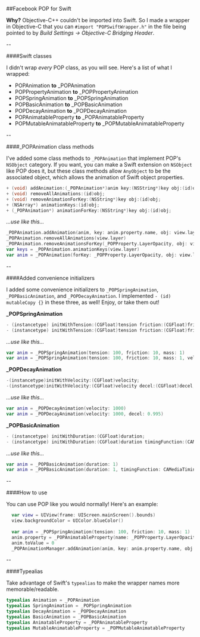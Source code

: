 ##Facebook POP for Swift

**Why?** Objective-C++ couldn't be imported into Swift. So I made a wrapper in Objective-C that you can `#import "POPSwiftWrapper.h"` in the file being pointed to by *Build Settings -> Objective-C Bridging Header*.

--

####Swift classes

I didn't wrap *every* POP class, as you will see. Here's a list of what I wrapped:

- POPAnimation **to** _POPAnimation
- POPPropertyAnimation **to** _POPPropertyAnimation
- POPSpringAnimation **to** _POPSpringAnimation
- POPBasicAnimation **to** _POPBasicAnimation
- POPDecayAnimation **to** _POPDecayAnimation
- POPAnimatableProperty **to** _POPAnimatableProperty
- POPMutableAnimatableProperty **to** _POPMutableAnimatableProperty
 
--

####_POPAnimation class methods

I've added some class methods to `_POPAnimation` that implement POP's `NSObject` category. If you want, you can make a Swift extension on `NSObject` like POP does it, but these class methods allow `AnyObject` to be the associated object, which allows the animation of Swift object properties.

````Objective-C
+ (void) addAnimation:(_POPAnimation*)anim key:(NSString*)key obj:(id)obj;
+ (void) removeAllAnimations:(id)obj;
+ (void) removeAnimationForKey:(NSString*)key obj:(id)obj;
+ (NSArray*) animationKeys:(id)obj;
+ (_POPAnimation*) animationForKey:(NSString*)key obj:(id)obj;
````

*...use like this...*

````Swift
_POPAnimation.addAnimation(anim, key: anim.property.name, obj: view.layer)
_POPAnimation.removeAllAnimations(view.layer)
_POPAnimation.removeAnimationsForKey(_POPProperty.LayerOpacity, obj: view.layer)
var keys = _POPAnimation.animationKeys(view.layer)
var anim = _POPAnimation(forKey: _POPProperty.LayerOpacity, obj: view.layer)
````

--

####Added convenience initializers

I added some convenience initializers to `_POPSpringAnimation`, `_POPBasicAnimation`,  and `_POPDecayAnimation`. I implemented `- (id) mutableCopy {}` in these three, as well! Enjoy, or take them out!

**_POPSpringAnimation**

````Objective-C
- (instancetype) initWithTension:(CGFloat)tension friction:(CGFloat)friction mass:(CGFloat)mass;
- (instancetype) initWithTension:(CGFloat)tension friction:(CGFloat)friction mass:(CGFloat)mass velocity:(CGFloat)velocity;
````

*...use like this...*

````Swift
var anim = _POPSpringAnimation(tension: 100, friction: 10, mass: 1)
var anim = _POPSpringAnimation(tension: 100, friction: 10, mass: 1, velocity: 1000)
````

**_POPDecayAnimation**

````Objective-C
-(instancetype)initWithVelocity:(CGFloat)velocity;
-(instancetype)initWithVelocity:(CGFloat)velocity decel:(CGFloat)decel;
````

*...use like this...*

````Swift
var anim = _POPDecayAnimation(velocity: 1000)
var anim = _POPDecayAnimation(velocity: 1000, decel: 0.995)
````

**_POPBasicAnimation**

````Objective-C
- (instancetype) initWithDuration:(CGFloat)duration;
- (instancetype) initWithDuration:(CGFloat)duration timingFunction:(CAMediaTimingFunction*)timingFunction;
````

*...use like this...*

````Swift
var anim = _POPBasicAnimation(duration: 1)
var anim = _POPBasicAnimation(duration: 1, timingFunction: CAMediaTimingFunction(controlPoints: 0, 0, 1, 1))
````

--

####How to use

You can use POP like you would normally! Here's an example:

````Swift
  var view = UIView(frame: UIScreen.mainScreen().bounds)
  view.backgroundColor = UIColor.blueColor()
  
  var anim = _POPSpringAnimation(tension: 100, friction: 10, mass: 1)
  anim.property = _POPAnimatableProperty(name: _POPProperty.LayerOpacity.toRaw())
  anim.toValue = 0
  _POPAnimationManager.addAnimation(anim, key: anim.property.name, obj: view.layer)
````

--

####Typealias

Take advantage of Swift's `typealias` to make the wrapper names more memorable/readable.

````Swift
typealias Animation = _POPAnimation
typealias SpringAnimation = _POPSpringAnimation
typealias DecayAnimation = _POPDecayAnimation
typealias BasicAnimation = _POPBasicAnimation
typealias AnimatableProperty = _POPAnimatableProperty
typealias MutableAnimatableProperty = _POPMutableAnimatableProperty
````

